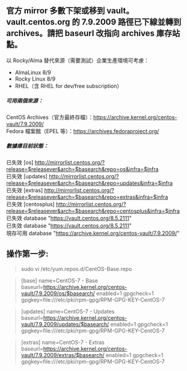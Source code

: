 官方 mirror 多數下架或移到 vault。  
vault.centos.org 的 7.9.2009 路徑已下線並轉到 archives。請把 baseurl 改指向 archives 庫存站點。
-
以 Rocky/Alma 替代來源（需要測試）企業生產環境可考慮：  
- AlmaLinux 8/9  
- Rocky Linux 8/9  
- RHEL（含 RHEL for dev/free subscription）

##### 可用兩個來源：
CentOS Archives（官方最終存檔）：https://archive.kernel.org/centos-vault/7.9.2009/  
Fedora 檔案館（EPEL 等）：https://archives.fedoraproject.org/

##### 數據庫目前狀態：
已失效 [os] http://mirrorlist.centos.org/?release=$releasever&arch=$basearch&repo=os&infra=$infra  
已失效 [updates] http://mirrorlist.centos.org/?release=$releasever&arch=$basearch&repo=updates&infra=$infra  
已失效 [extras] http://mirrorlist.centos.org/?release=$releasever&arch=$basearch&repo=extras&infra=$infra  
已失效 [centosplus] http://mirrorlist.centos.org/?release=$releasever&arch=$basearch&repo=centosplus&infra=$infra  
已失效 database "https://vault.centos.org/8.5.2111"  
已失效 database "https://vault.centos.org/8.5.2111"  
現存可用 database "https://archive.kernel.org/centos-vault/7.9.2009/"  


操作第一步:
- 
> sudo vi /etc/yum.repos.d/CentOS-Base.repo

> [base]
> name=CentOS-7 - Base
> baseurl=https://archive.kernel.org/centos-vault/7.9.2009/os/$basearch/
> enabled=1
> gpgcheck=1
> gpgkey=file:///etc/pki/rpm-gpg/RPM-GPG-KEY-CentOS-7

> [updates]
> name=CentOS-7 - Updates
> baseurl=https://archive.kernel.org/centos-vault/7.9.2009/updates/$basearch/
> enabled=1
> gpgcheck=1
> gpgkey=file:///etc/pki/rpm-gpg/RPM-GPG-KEY-CentOS-7

> [extras]
> name=CentOS-7 - Extras
> baseurl=https://archive.kernel.org/centos-vault/7.9.2009/extras/$basearch/
> enabled=1
> gpgcheck=1
> gpgkey=file:///etc/pki/rpm-gpg/RPM-GPG-KEY-CentOS-7

